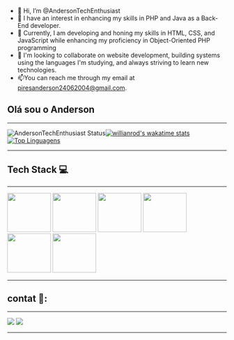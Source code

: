 - 👋 Hi, I’m @AndersonTechEnthusiast
- 👀 I have an interest in enhancing my skills in PHP and Java as a Back-End developer.
- 🌱 Currently, I am developing and honing my skills in HTML, CSS, and JavaScript while enhancing my proficiency in Object-Oriented PHP programming
- 💞️ I'm looking to collaborate on website development, building systems using the languages I'm studying, and always striving to learn new technologies.
- 📫You can reach me through my email at piresanderson24062004@gmail.com.

## Olá sou o Anderson 
***
![AndersonTechEnthusiast Status](https://github-readme-stats.vercel.app/api?username=AndersonTechEnthusiast&show_icons=true)[![willianrod's wakatime stats](https://github-readme-stats.vercel.app/api/wakatime?username=willianrod)](https://github.com/anuraghazra/github-readme-stats)[![Top Linguagens](https://github-readme-stats.vercel.app/api/top-langs/?username=AndersonTechEnthusiast&layout=compact)](https://github.com/anuraghazra/github-readme-stats)
***

## Tech Stack :computer:
***
<div>
  <img width=100 height=90 src="https://cdn.jsdelivr.net/gh/devicons/devicon/icons/html5/html5-original-wordmark.svg"/>
  <img width=100 height=90 src="https://cdn.jsdelivr.net/gh/devicons/devicon/icons/css3/css3-original-wordmark.svg"/>
  <img width=100 height=90 src="https://cdn.jsdelivr.net/gh/devicons/devicon/icons/javascript/javascript-original.svg"/>
  <img width=100 height=90 src="https://cdn.jsdelivr.net/gh/devicons/devicon/icons/mysql/mysql-original-wordmark.svg"/>
  <img width=100 height=90 src="https://cdn.jsdelivr.net/gh/devicons/devicon/icons/php/php-original.svg"/>
  <img width=100 height=90 src="https://cdn.jsdelivr.net/gh/devicons/devicon/icons/github/github-original.svg"/>
</div>

***

## contat 📱:

***

<div>
  <a href="mailto:andersonpiresdacruz@gmail.com"><img src="https://img.shields.io/badge/Gmail-D14836?style=for-the-badge&logo=gmail&logoColor=white" target="_blank"></a>
  <a href="www.linkedin.com/in/anderson-pires-97131b247"><img src="https://img.shields.io/badge/LinkedIn-0077B5?style=for-the-badge&logo=linkedin&logoColor=white" target="_blank"></a>
</div>

***
